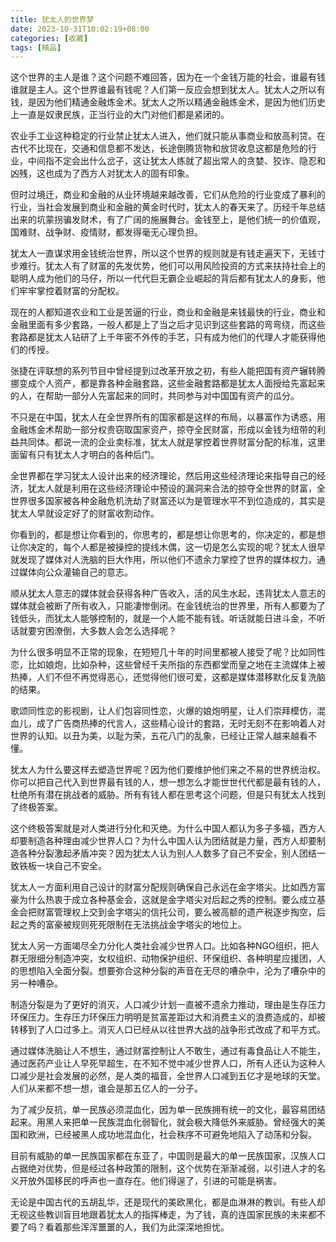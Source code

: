 ```yaml
---
title: 犹太人的世界梦
date: 2023-10-31T10:02:19+08:00
categories: [收藏]
tags: [精品]
---
```


这个世界的主人是谁？这个问题不难回答，因为在一个金钱万能的社会，谁最有钱谁就是主人。这个世界谁最有钱呢？人们第一反应会想到犹太人。犹太人之所以有钱，是因为他们精通金融炼金术。犹太人之所以精通金融炼金术，是因为他们历史上一直是奴隶民族，正当行业的大门对他们都是紧闭的。



农业手工业这种稳定的行业禁止犹太人进入，他们就只能从事商业和放高利贷。在古代不比现在，交通和信息都不发达，长途倒腾货物和放贷收息这都是危险的行业，中间指不定会出什么岔子，这让犹太人练就了超出常人的贪婪、狡诈、隐忍和凶残，这也成为了西方人对犹太人的固有印象。



但时过境迁，商业和金融的从业环境越来越改善，它们从危险的行业变成了暴利的行业，当社会发展到商业和金融的黄金时代时，犹太人的春天来了。历经千年总结出来的坑蒙拐骗发财术，有了广阔的施展舞台。金钱至上，是他们统一的价值观，国难财、战争财、疫情财，都发得毫无心理负担。



犹太人一直谋求用金钱统治世界，所以这个世界的规则就是有钱走遍天下，无钱寸步难行。犹太人有了财富的先发优势，他们可以用风险投资的方式来扶持社会上的聪明人成为他们的马仔，所以一代代巨无霸企业崛起的背后都有犹太人的身影，他们牢牢掌控着财富的分配权。



现在的人都知道农业和工业是苦逼的行业，商业和金融是来钱最快的行业，商业和金融里面有多少套路，一般人都是上了当之后才见识到这些套路的弯弯绕，而这些套路都是犹太人钻研了上千年密不外传的手艺，只有成为他们的代理人才能获得他们的传授。



张捷在评联想的系列节目中曾经提到过改革开放之初，有些人能把国有资产辗转腾挪变成个人资产，都是靠各种金融套路，这些金融套路都是犹太人面授给先富起来的人，在帮助一部分人先富起来的同时，共同参与对中国国有资产的瓜分。


不只是在中国，犹太人在全世界所有的国家都是这样的布局，以暴富作为诱惑，用金融炼金术帮助一部分权贵窃取国家资产，掠夺全民财富，形成以金钱为纽带的利益共同体。都说一流的企业卖标准，犹太人就是掌控着世界财富分配的标准，这里面留有只有犹太人才明白的各种后门。



全世界都在学习犹太人设计出来的经济理论，然后用这些经济理论来指导自己的经济，犹太人就是利用在这些经济理论中预设的漏洞来合法的掠夺全世界的财富，全世界很多国家被各种金融危机洗劫了财富还以为是管理水平不到位造成的，其实是犹太人早就设定好了的财富收割动作。



你看到的，都是想让你看到的，你思考的，都是想让你思考的，你决定的，都是想让你决定的，每个人都是被操控的提线木偶，这一切是怎么实现的呢？犹太人很早就发现了媒体对人洗脑的巨大作用，所以他们不遗余力掌控了世界的媒体权力，通过媒体向公众灌输自己的意志。



顺从犹太人意志的媒体就会获得各种广告收入，活的风生水起，违背犹太人意志的媒体就会被断了所有收入，只能凄惨倒闭。在金钱统治的世界里，所有人都要为了钱低头，而犹太人能够控制的，就是一个人能不能有钱。听话就能日进斗金，不听话就要穷困潦倒，大多数人会怎么选择呢？



为什么很多明显不正常的现象，在短短几十年的时间里都被人接受了呢？比如同性恋，比如娘炮，比如杂种，这些曾经千夫所指的东西都堂而皇之地在主流媒体上被热捧，人们不但不再觉得恶心，还觉得他们很可爱，这都是媒体潜移默化反复洗脑的结果。



歌颂同性恋的影视剧，让人们包容同性恋，火爆的娘炮明星，让人们崇拜模仿，混血儿，成了广告商热捧的代言人，这些精心设计的套路，无时无刻不在影响着人对世界的认知。以丑为美，以耻为荣，五花八门的乱象，已经让正常人越来越看不懂。



犹太人为什么要这样去塑造世界呢？因为他们要维护他们来之不易的世界统治权。你可以把自己代入到世界最有钱的人，想一想怎么才能世世代代都是最有钱的人，杜绝所有潜在挑战者的威胁。所有有钱人都在思考这个问题，但是只有犹太人找到了终极答案。



这个终极答案就是对人类进行分化和灭绝。为什么中国人都认为多子多福，西方人却要制造各种理由减少世界人口？为什么中国人认为团结就是力量，西方人却要制造各种分裂激起矛盾冲突？因为犹太人认为别人人数多了自己不安全，别人团结一致铁板一块自己不安全。



犹太人一方面利用自己设计的财富分配规则确保自己永远在金字塔尖。比如西方富豪为什么热衷于成立各种基金会，这就是金字塔尖对后起之秀的控制。要么成立基金会把财富管理权上交到金字塔尖的信托公司，要么被高额的遗产税逐步掏空，后起之秀的富豪被规则死死限制在无法挑战金字塔尖的地位上。



犹太人另一方面竭尽全力分化人类社会减少世界人口。比如各种NGO组织，把人群无限细分制造冲突，女权组织、动物保护组织、环保组织、各种明星应援团，人的思想陷入全面分裂。想要弥合这种分裂的声音在无尽的嘈杂中，沦为了嘈杂中的另一种嘈杂。



制造分裂是为了更好的消灭，人口减少计划一直被不遗余力推动，理由是生存压力环保压力。生存压力环保压力明明是贫富差距过大和消费主义的浪费造成的，却被转移到了人口过多上。消灭人口已经从以往世界大战的战争形式改成了和平方式。



通过媒体洗脑让人不想生，通过财富控制让人不敢生，通过有毒食品让人不能生，通过医药产业让人早死早超生，在不知不觉中减少世界人口，所有人还认为这种人口减少是社会发展的必然，是人类的福音，全世界人口减到五亿才是地球的天堂。人们从来都不想一想，谁会是那五亿人的一分子。



为了减少反抗，单一民族必须混血化，因为单一民族拥有统一的文化，最容易团结起来。用黑人来把单一民族混血化弱智化，就会极大降低外来威胁。曾经强大的美国和欧洲，已经被黑人成功地混血化，社会秩序不可避免地陷入了动荡和分裂。



目前有威胁的单一民族国家都在东亚了，中国则是最大的单一民族国家，汉族人口占据绝对优势，但是经过各种政策的限制，这个优势在渐渐减弱，以引进人才的名义开放外国移民的呼声也一直存在。他们得逞了，引进的可能是祸害。



无论是中国古代的五胡乱华，还是现代的美欧黑化，都是血淋淋的教训。有些人却无视这些教训盲目地跟着犹太人的指挥棒走，为了钱，真的连国家民族的未来都不要了吗？看着那些浑浑噩噩的人，我们为此深深地担忧。